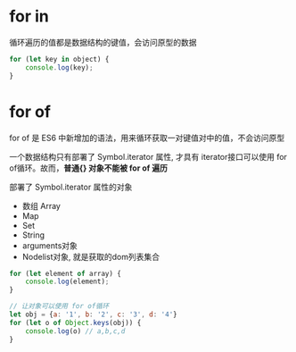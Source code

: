 # for in

循环遍历的值都是数据结构的键值，会访问原型的数据

```javascript
for (let key in object) {
	console.log(key);
}
```



# for of

for of 是 ES6 中新增加的语法，用来循环获取一对键值对中的值，不会访问原型

一个数据结构只有部署了 Symbol.iterator 属性, 才具有 iterator接口可以使用 for of循环。故而，**普通{} 对象不能被 for of 遍历**

部署了 Symbol.iterator 属性的对象

- 数组 Array
- Map
- Set
- String
- arguments对象
- Nodelist对象, 就是获取的dom列表集合

```javascript
for (let element of array) {
  	console.log(element);
}

// 让对象可以使用 for of循环
let obj = {a: '1', b: '2', c: '3', d: '4'}
for (let o of Object.keys(obj)) {
    console.log(o) // a,b,c,d
}
```

